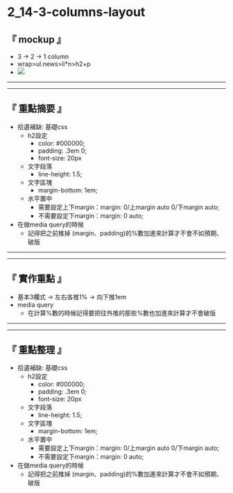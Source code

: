 # 2_14-3-columns-layout

## 『 mockup 』
- 3 -> 2 -> 1 column
- wrap>ul.news>li*n>h2+p 
- ![](https://i.imgur.com/t4xYRRv.png)

<hr>
<hr>

## 『 重點摘要 』
- 拾遺補缺: 基礎css
    - h2設定
        - color: #000000;
        - padding: .3em 0;
        - font-size: 20px
    - 文字段落
        - line-height: 1.5;
    - 文字區塊
        - margin-bottom: 1em;
    - 水平置中
        - 需要設定上下margin：margin: 0/上margin auto 0/下margin auto;
        - 不需要設定下margin：margin: 0 auto;
- 在做media query的時候
    - 記得把之前推掉 (margin、padding)的%數加進來計算才不會不如預期、破版

<hr>
<hr>

## 『 實作重點 』
- 基本3欄式 -> 左右各推1% -> 向下推1em
- media query 
    - 在計算%數的時候記得要把往外推的那些%數也加進來計算才不會破版

<hr>
<hr>

## 『 重點整理 』
- 拾遺補缺: 基礎css
    - h2設定
        - color: #000000;
        - padding: .3em 0;
        - font-size: 20px
    - 文字段落
        - line-height: 1.5;
    - 文字區塊
        - margin-bottom: 1em;
    - 水平置中
        - 需要設定上下margin：margin: 0/上margin auto 0/下margin auto;
        - 不需要設定下margin：margin: 0 auto;
- 在做media query的時候
    - 記得把之前推掉 (margin、padding)的%數加進來計算才不會不如預期、破版

